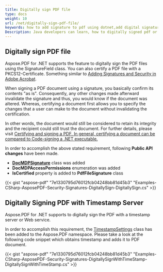 ```yaml
---
title: Digitally sign PDF file
type: docs
weight: 10
url: /net/digitally-sign-pdf-file/
keywords: how to add signature to pdf using dotnet,add digital signature to pdf using dotnet,how to digitally signed pdf using .NEt
Description: Java developers can learn, how to digitally signed pdf or how to add signature to pdf using .NET.
---
```


## **Digitally sign PDF file**
Aspose.PDF for .NET supports the feature to digitally sign the PDF files using the SignatureField class. You can also certify a PDF file with a PKCS12-Certificate. Something similar to [Adding Signatures and Security in Adobe Acrobat](http://www.adobepress.com/articles/article.asp?p=1272495&seqNum=6).

When signing a PDF document using a signature, you basically confirm its contents "as is". Consequently, any other changes made afterward invalidate the signature and thus, you would know if the document was altered. Whereas, certifying a document first allows you to specify the changes that a user can make to the document without invalidating the certification.

In other words, the document would still be considered to retain its integrity and the recipient could still trust the document. For further details, please visit [Certifying and signing a PDF](http://blogs.adobe.com/security/2012/03/what-is-a-certified-document-and-when-should-you-use-it.html)[. In general, certifying a document can be compared to Code-signing a .NET executable.](http://www.investintech.com/resources/articles/certifyingsigningpdf/)

In order to accomplish the above stated requirement, following **Public API changes** have been made.

- [**DocMDPSignature**](https://apireference.aspose.com/net/pdf/aspose.pdf.forms/docmdpsignature) class was added
- **DocMDPAccessPermissions** enumeration was added
- **IsCertified** property is added to **PdfFileSignature** class

{{< gist "aspose-pdf" "7e1330795d76012fcb04248bb81d45b3" "Examples-CSharp-AsposePDF-Security-Signatures-DigitallySign-DigitallySign.cs" >}}
## **Digitally Signing PDF with Timestamp Server**
Aspose.PDF for .NET supports to digitally sign the PDF with a timestamp server or Web service.

In order to accomplish this requirement, the [TimestampSettings](https://apireference.aspose.com/net/pdf/aspose.pdf/timestampsettings) class has been added to the Aspose.PDF namespace. Please take a look at the following code snippet which obtains timestamp and adds it to PDF document.

{{< gist "aspose-pdf" "7e1330795d76012fcb04248bb81d45b3" "Examples-CSharp-AsposePDF-Security-Signatures-DigitallySignWithTimeStamp-DigitallySignWithTimeStamp.cs" >}}
